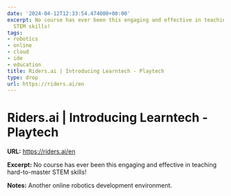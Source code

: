 ```yaml
---
date: '2024-04-12T12:33:54.474000+00:00'
excerpt: No course has ever been this engaging and effective in teaching hard-to-master
  STEM skills!
tags:
- robotics
- online
- cloud
- ide
- education
title: Riders.ai | Introducing Learntech - Playtech
type: drop
url: https://riders.ai/en
---
```


# Riders.ai | Introducing Learntech - Playtech

**URL:** https://riders.ai/en

**Excerpt:** No course has ever been this engaging and effective in teaching hard-to-master STEM skills!

**Notes:**
Another online robotics development environment. 
